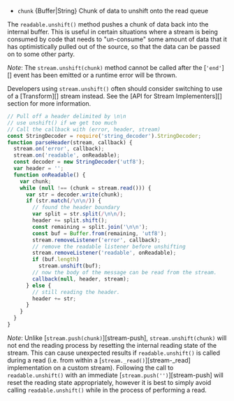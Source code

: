 <!-- YAML
added: v0.9.11
-->

* `chunk` {Buffer|String} Chunk of data to unshift onto the read queue

The `readable.unshift()` method pushes a chunk of data back into the internal
buffer. This is useful in certain situations where a stream is being consumed by
code that needs to "un-consume" some amount of data that it has optimistically
pulled out of the source, so that the data can be passed on to some other party.

*Note*: The `stream.unshift(chunk)` method cannot be called after the
[`'end'`][] event has been emitted or a runtime error will be thrown.

Developers using `stream.unshift()` often should consider switching to
use of a [Transform][] stream instead. See the [API for Stream Implementers][]
section for more information.

```js
// Pull off a header delimited by \n\n
// use unshift() if we get too much
// Call the callback with (error, header, stream)
const StringDecoder = require('string_decoder').StringDecoder;
function parseHeader(stream, callback) {
  stream.on('error', callback);
  stream.on('readable', onReadable);
  const decoder = new StringDecoder('utf8');
  var header = '';
  function onReadable() {
    var chunk;
    while (null !== (chunk = stream.read())) {
      var str = decoder.write(chunk);
      if (str.match(/\n\n/)) {
        // found the header boundary
        var split = str.split(/\n\n/);
        header += split.shift();
        const remaining = split.join('\n\n');
        const buf = Buffer.from(remaining, 'utf8');
        stream.removeListener('error', callback);
        // remove the readable listener before unshifting
        stream.removeListener('readable', onReadable);
        if (buf.length)
          stream.unshift(buf);
        // now the body of the message can be read from the stream.
        callback(null, header, stream);
      } else {
        // still reading the header.
        header += str;
      }
    }
  }
}
```

*Note*: Unlike [`stream.push(chunk)`][stream-push], `stream.unshift(chunk)`
will not end the reading process by resetting the internal reading state of the
stream. This can cause unexpected results if `readable.unshift()` is called
during a read (i.e. from within a [`stream._read()`][stream-_read]
implementation on a custom stream). Following the call to `readable.unshift()`
with an immediate [`stream.push('')`][stream-push] will reset the reading state
appropriately, however it is best to simply avoid calling `readable.unshift()`
while in the process of performing a read.


